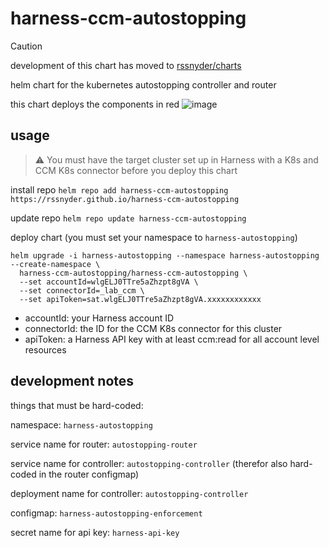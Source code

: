 # harness-ccm-autostopping

> [!CAUTION]
> development of this chart has moved to [rssnyder/charts](https://github.com/rssnyder/charts)

helm chart for the kubernetes autostopping controller and router

this chart deploys the components in red
![image](https://github.com/rssnyder/harness-ccm-autostopping/assets/7338312/26308903-90a4-4348-8381-36d61a4beec5)

## usage

> :warning: You must have the target cluster set up in Harness with a K8s and CCM K8s connector before you deploy this chart

install repo
`helm repo add harness-ccm-autostopping https://rssnyder.github.io/harness-ccm-autostopping`

update repo
`helm repo update harness-ccm-autostopping`

deploy chart (you must set your namespace to `harness-autostopping`)
```
helm upgrade -i harness-autostopping --namespace harness-autostopping --create-namespace \
  harness-ccm-autostopping/harness-ccm-autostopping \
  --set accountId=wlgELJ0TTre5aZhzpt8gVA \
  --set connectorId=_lab_ccm \
  --set apiToken=sat.wlgELJ0TTre5aZhzpt8gVA.xxxxxxxxxxxx
```

- accountId: your Harness account ID
- connectorId: the ID for the CCM K8s connector for this cluster
- apiToken: a Harness API key with at least ccm:read for all account level resources

## development notes

things that must be hard-coded:

namespace: `harness-autostopping`

service name for router: `autostopping-router`

service name for controller: `autostopping-controller` (therefor also hard-coded in the router configmap)

deployment name for controller: `autostopping-controller`

configmap: `harness-autostopping-enforcement`

secret name for api key: `harness-api-key`
